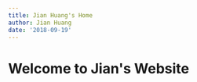 ```yaml
---
title: Jian Huang's Home
author: Jian Huang
date: '2018-09-19'
---
```

# Welcome to Jian's Website



